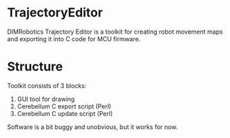 TrajectoryEditor
================

DIMRobotics Trajectory Editor is a toolkit for creating robot movement maps and exporting it into C code for MCU firmware.

Structure
=========

Toolkit consists of 3 blocks:

1. GUI tool for drawing
2. Cerebellum C export script (Perl)
3. Cerebellum C update script (Perl)

Software is a bit buggy and unobvious, but it works for now.
